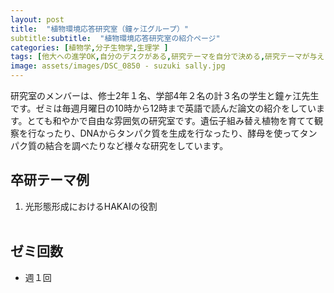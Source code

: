 ```yaml
---
layout: post
title:  "植物環境応答研究室（鐘ヶ江グループ）"
subtitle:subtitle:  "植物環境応答研究室の紹介ページ"
categories: [植物学,分子生物学,生理学 ]
tags: [他大への進学OK,自分のデスクがある,研究テーマを自分で決める,研究テーマが与えられる]
image: assets/images/DSC_0850 - suzuki sally.jpg
---
```


研究室のメンバーは、修士2年１名、学部4年２名の計３名の学生と鐘ヶ江先生です。ゼミは毎週月曜日の10時から12時まで英語で読んだ論文の紹介をしています。とても和やかで自由な雰囲気の研究室です。遺伝子組み替え植物を育てて観察を行なったり、DNAからタンパク質を生成を行なったり、酵母を使ってタンパク質の結合を調べたりなど様々な研究をしています。

## 卒研テーマ例
1. 光形態形成におけるHAKAIの役割
<br /><br />

## ゼミ回数
- 週１回
<br /><br />
